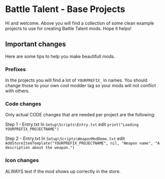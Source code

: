 # Battle Talent - Base Projects

Hi and welcome. Above you will find a collection of some clean example projects to use for creating Battle Talent mods. Hope it helps!

## Important changes

Here are some tips to help you make beautifull mods.

### Prefixes

In the projects you will find a lot of `YOURPREFIX_` in names. You should change those to your own cool modder tag so your mods will not conflict with others.

### Code changes

Only actual CODE changes that are needed per project are the following:

Step 1 - Entry.txt
In `Setup\Scripts\Entry.txt` edit ```print("Loading YOURPREFIX_PROJECTNAME")``` 

Step 2 - Entry.txt
In `Setup\Scripts\WeaponModDemo.txt` edit ```AddStoreItemTemplate("YOURPREFIX_PROJECTNAME", nil, "Weapon name", "A description about the weapon.")``` 

### Icon changes

ALWAYS test if the mod shows up correctly in the store.
